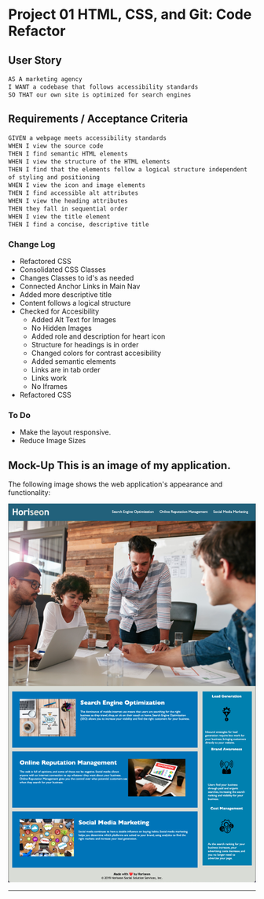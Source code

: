 # Project 01 HTML, CSS, and Git: Code Refactor

## User Story

```
AS A marketing agency
I WANT a codebase that follows accessibility standards
SO THAT our own site is optimized for search engines
```


## Requirements / Acceptance Criteria

```
GIVEN a webpage meets accessibility standards
WHEN I view the source code
THEN I find semantic HTML elements
WHEN I view the structure of the HTML elements
THEN I find that the elements follow a logical structure independent of styling and positioning
WHEN I view the icon and image elements
THEN I find accessible alt attributes
WHEN I view the heading attributes
THEN they fall in sequential order
WHEN I view the title element
THEN I find a concise, descriptive title

```

### Change Log
* Refactored CSS
* Consolidated CSS Classes
* Changes Classes to id's as needed
* Connected Anchor Links in Main Nav
* Added more descriptive title
* Content follows a logical structure
* Checked for Accesibility
    * Added Alt Text for Images
    * No Hidden Images
    * Added role and description for heart icon
    * Structure for headings is in order
    * Changed colors for contrast accesibility
    * Added semantic elements
    * Links are in tab order
    * Links work
    * No Iframes
* Refactored CSS


### To Do
* Make the layout responsive.
* Reduce Image Sizes


## Mock-Up This is an image of my application.

The following image shows the web application's appearance and functionality:

![The Horiseon webpage includes a navigation bar, a header image, and cards with text and images at the bottom of the page.](./assets/01-html-css-git-homework-refactored.png)




---
